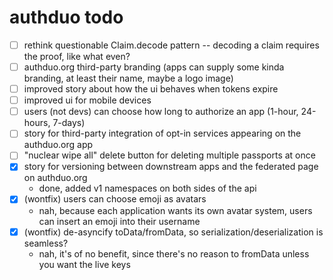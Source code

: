 
# authduo todo

- [ ] rethink questionable Claim.decode pattern -- decoding a claim requires the proof, like what even?
- [ ] authduo.org third-party branding (apps can supply some kinda branding, at least their name, maybe a logo image)
- [ ] improved story about how the ui behaves when tokens expire
- [ ] improved ui for mobile devices
- [ ] users (not devs) can choose how long to authorize an app (1-hour, 24-hours, 7-days)
- [ ] story for third-party integration of opt-in services appearing on the authduo.org app
- [ ] "nuclear wipe all" delete button for deleting multiple passports at once
- [x] story for versioning between downstream apps and the federated page on authduo.org
  - done, added v1 namespaces on both sides of the api
- [x] (wontfix) users can choose emoji as avatars
  - nah, because each application wants its own avatar system, users can insert an emoji into their username
- [x] (wontfix) de-asyncify toData/fromData, so serialization/deserialization is seamless?
  - nah, it's of no benefit, since there's no reason to fromData unless you want the live keys

